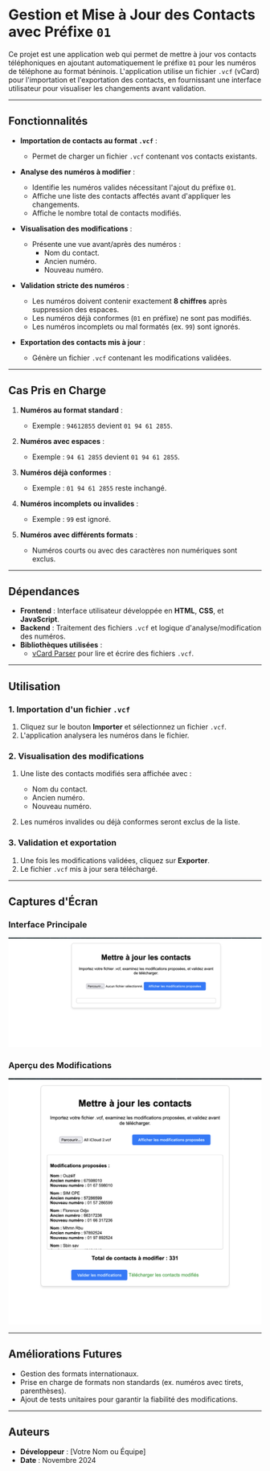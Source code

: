 # Gestion et Mise à Jour des Contacts avec Préfixe `01`

Ce projet est une application web qui permet de mettre à jour vos contacts téléphoniques en ajoutant automatiquement le préfixe `01` pour les numéros de téléphone au format béninois. L'application utilise un fichier `.vcf` (vCard) pour l'importation et l'exportation des contacts, en fournissant une interface utilisateur pour visualiser les changements avant validation.

---

## Fonctionnalités

- **Importation de contacts au format `.vcf`** :
  - Permet de charger un fichier `.vcf` contenant vos contacts existants.

- **Analyse des numéros à modifier** :
  - Identifie les numéros valides nécessitant l'ajout du préfixe `01`.
  - Affiche une liste des contacts affectés avant d'appliquer les changements.
  - Affiche le nombre total de contacts modifiés.

- **Visualisation des modifications** :
  - Présente une vue avant/après des numéros :
    - Nom du contact.
    - Ancien numéro.
    - Nouveau numéro.

- **Validation stricte des numéros** :
  - Les numéros doivent contenir exactement **8 chiffres** après suppression des espaces.
  - Les numéros déjà conformes (`01` en préfixe) ne sont pas modifiés.
  - Les numéros incomplets ou mal formatés (ex. `99`) sont ignorés.

- **Exportation des contacts mis à jour** :
  - Génère un fichier `.vcf` contenant les modifications validées.

---

## Cas Pris en Charge

1. **Numéros au format standard** :
   - Exemple : `94612855` devient `01 94 61 2855`.

2. **Numéros avec espaces** :
   - Exemple : `94 61 2855` devient `01 94 61 2855`.

3. **Numéros déjà conformes** :
   - Exemple : `01 94 61 2855` reste inchangé.

4. **Numéros incomplets ou invalides** :
   - Exemple : `99` est ignoré.

5. **Numéros avec différents formats** :
   - Numéros courts ou avec des caractères non numériques sont exclus.

---

## Dépendances

- **Frontend** : Interface utilisateur développée en **HTML**, **CSS**, et **JavaScript**.
- **Backend** : Traitement des fichiers `.vcf` et logique d'analyse/modification des numéros.
- **Bibliothèques utilisées** :
  - [vCard Parser](https://www.npmjs.com/package/vcf-parser) pour lire et écrire des fichiers `.vcf`.

---

## Utilisation

### 1. Importation d'un fichier `.vcf`
1. Cliquez sur le bouton **Importer** et sélectionnez un fichier `.vcf`.
2. L'application analysera les numéros dans le fichier.

### 2. Visualisation des modifications
1. Une liste des contacts modifiés sera affichée avec :
   - Nom du contact.
   - Ancien numéro.
   - Nouveau numéro.

2. Les numéros invalides ou déjà conformes seront exclus de la liste.

### 3. Validation et exportation
1. Une fois les modifications validées, cliquez sur **Exporter**.
2. Le fichier `.vcf` mis à jour sera téléchargé.

---

## Captures d'Écran

### Interface Principale
![Interface Principale](screenshot-main.png)

### Aperçu des Modifications
![Aperçu des Modifications](screenshot-preview.png)

---

## Améliorations Futures

- Gestion des formats internationaux.
- Prise en charge de formats non standards (ex. numéros avec tirets, parenthèses).
- Ajout de tests unitaires pour garantir la fiabilité des modifications.

---

## Auteurs

- **Développeur** : [Votre Nom ou Équipe]
- **Date** : Novembre 2024
